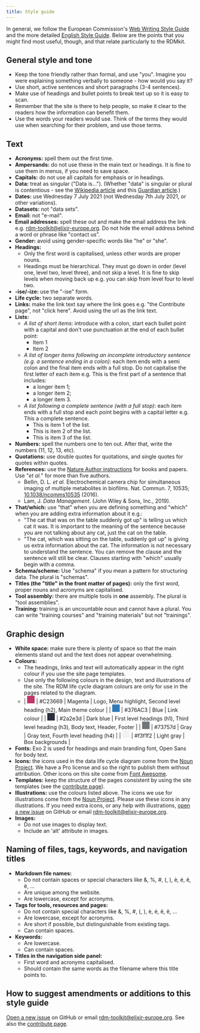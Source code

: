 ```yaml
---
title: Style guide
---
```


In general, we follow the European Commission's [Web Writing Style Guide](https://wikis.ec.europa.eu/display/WEBGUIDE/02.+Web+writing+guidelines) and the more detailed [English Style Guide](https://ec.europa.eu/info/sites/default/files/styleguide_english_dgt_en.pdf). Below are the points that you might find most useful, though, and that relate particularly to the RDMkit.

## General style and tone
  * Keep the tone friendly rather than formal, and use "you". Imagine you were explaining something verbally to someone - how would you say it?
  * Use short, active sentences and short paragraphs (3-4 sentences).
  * Make use of headings and bullet points to break text up so it is easy to scan.
  * Remember that the site is there to help people, so make it clear to the readers how the information can benefit them.
  * Use the words your readers would use. Think of the terms they would use when searching for their problem, and use those terms.

## Text
  * **Acronyms:** spell them out the first time.
  * **Ampersands:** do not use these in the main text or headings. It is fine to use them in menus, if you need to save space.
  * **Capitals:** do not use all capitals for emphasis or in headings.
  * **Data:** treat as singular ("Data is..."). (Whether "data" is singular or plural is contentious - see the [Wikipedia article](https://en.wikipedia.org/wiki/Data_(word)) and this [Guardian article](https://www.theguardian.com/news/datablog/2010/jul/16/data-plural-singular).)
  * **Dates:** use Wednesday 7 July 2021 (not Wednesday 7th July 2021, or other variations).
  * **Datasets:** not "data sets".
  * **Email:** not "e-mail".
  * **Email addresses:** spell these out and make the email address the link e.g. [rdm-toolkit@elixir-europe.org](mailto:rdm-toolkit@elixir-europe.org). Do not hide the email address behind a word or phrase like "contact us".
  * **Gender:** avoid using gender-specific words like "he" or "she".
  * **Headings:**
    * Only the first word is capitalised, unless other words are proper nouns.
    * Headings must be hierarchical. They must go down in order (level one, level two, level three), and not skip a level. It is fine to skip levels when moving back up e.g. you can skip from level four to level two.
  * **-ise/-ize:** use the "-ise" form.
  * **Life cycle:** two separate words.
  * **Links:** make the link text say where the link goes e.g. "the Contribute page", not "click here". Avoid using the url as the link text.
  * **Lists:** 
    * _A list of short items_: introduce with a colon, start each bullet point with a capital and don't use punctuation at the end of each bullet point:
      * Item 1
      * Item 2
    * _A list of longer items following an incomplete introductory sentence (e.g. a sentence ending in a colon)_: each item ends with a semi colon and the final item ends with a full stop. Do not capitalise the first letter of each item e.g. This is the first part of a sentence that includes:
      * a longer item 1;
      * a longer item 2;
      * a longer item 3.
    * _A list following a complete sentence (with a full stop)_: each item ends with a full stop and each point begins with a capital letter e.g. This a complete sentence.
      * This is item 1 of the list.
      * This is item 2 of the list.
      * This is item 3 of the list.
  * **Numbers:** spell the numbers one to ten out. After that, write the numbers (11, 12, 13, etc).
  * **Quotations:** use double quotes for quotations, and single quotes for quotes within quotes.
  * **References:** use the [Nature Author instructions](https://www.nature.com/srep/author-instructions/submission-guidelines#references) for books and papers. Use "*et al.*" for more than five authors.
    * Bellin, D. L. *et al.* Electrochemical camera chip for simultaneous imaging of multiple metabolites in biofilms. Nat. Commun. 7, 10535; [10.1038/ncomms10535](http://www.nature.com/articles/ncomms10535) (2016).
    * Lam, J. <cite>Data Management</cite>. (John Wiley & Sons, Inc., 2019).
  * **That/which:** use "that" when you are defining something and "which" when you are adding extra information about it e.g.:
    * "The cat that was on the table suddenly got up" is telling us which cat it was. It is important to the meaning of the sentence because you are not talking about any cat, just the cat on the table.
    * "The cat, which was sitting on the table, suddenly got up" is giving us extra information about the cat. The information is not necessary to understand the sentence. You can remove the clause and the sentence will still be clear. Clauses starting with "which" usually begin with a comma.
  * **Schema/scheme:** Use "schema" if you mean a pattern for structuring data. The plural is "schemas". 
  * **Titles (the "title" in the front matter of pages):** only the first word, proper nouns and acronyms are capitalised.
  * **Tool assembly:** there are multiple tools in **one** assembly. The plural is "tool assemblies".
  * **Training:** training is an uncountable noun and cannot have a plural. You can write "training courses" and "training materials" but not "trainings".

## Graphic design
  * **White space:** make sure there is plenty of space so that the main elements stand out and the text does not appear overwhelming.
  * **Colours:** <br/>
    * The headings, links and text will automatically appear in the right colour if you use the site page templates.
    * Use only the following colours in the design, text and illustrations of the site. The RDM life cycle diagram colours are only for use in the pages related to the diagram.
    * | <span style="display: inline-block; width: 20px; height: 20px; background: #C23669;"></span> | #C23669 | Magenta | Logo, Menu highlight, Second level heading (h2), Main theme colour |
      | <span style="display: inline-block; width: 20px; height: 20px; background: #337ab7;"></span> | #376AC3 | Blue | Link colour |
      | <span style="display: inline-block; width: 20px; height: 20px; background: #2a2e3d;"></span> | #2a2e3d | Dark blue | First level headings (h1), Third level heading (h3), Body text, Header, Footer |
      | <span style="display: inline-block; width: 20px; height: 20px; background: #73757d;"></span> | #73757d | Gray | Gray text, Fourth level heading (h4) |
      | <span style="display: inline-block; width: 20px; height: 20px; background: #f3f1f2;"></span> | #f3f1f2 | Light gray | Box backgrounds |
  * **Fonts:** Exo 2 is used for headings and main branding font, Open Sans for body text.
  * **Icons:** the icons used in the data life cycle diagram come from the [Noun Project](https://thenounproject.com/ELIXIRCommunications/kit/rdmkit/). We have a Pro license and so the right to publish them without attribution. Other icons on this site come from [Font Awesome](https://fontawesome.com/).
  * **Templates:** keep the structure of the pages consistent by using the site templates (see the [contribute page](how_to_contribute)).
  * **Illustrations:** use the colours listed above. The icons we use for illustrations come from the [Noun Project](https://thenounproject.com/ELIXIRCommunications/kit/rdmkit/). Please use these icons in any illustrations. If you need extra icons, or any help with illustrations, [open a new issue](https://github.com/elixir-europe/rdmkit/issues) on GitHub or email [rdm-toolkit@elixir-europe.org](mailto:rdm-toolkit@elixir-europe.org).
  * **Images:**
    * Do not use images to display text.
    * Include an 'alt' attribute in images.

## Naming of files, tags, keywords, and navigation titles

* **Markdown file names:**
  * Do not contain spaces or special characters like &, %, #, (, ), è, é, ê, ë, ...
  * Are unique among the website.
  * Are lowercase, except for acronyms.
* **Tags for tools, resources and pages:**
  * Do not contain special characters like &, %, #, (, ), è, é, ê, ë, ...
  * Are lowercase, except for acronyms.
  * Are short if possible, but distinguishable from existing tags.
  * Can contain spaces.
* **Keywords:**
  * Are lowercase.
  * Can contain spaces.
* **Titles in the navigation side panel:**
  * First word and acronyms capitalised.
  * Should contain the same words as the filename where this title points to.


## How to suggest amendments or additions to this style guide
[Open a new issue](https://github.com/elixir-europe/rdmkit/issues) on GitHub or email [rdm-toolkit@elixir-europe.org](mailto:rdm-toolkit@elixir-europe.org). See also the [contribute page](how_to_contribute).
